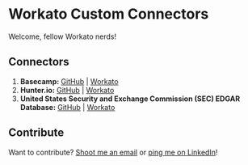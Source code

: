 # Workato Custom Connectors
Welcome, fellow Workato nerds!

## Connectors

1. **Basecamp:** [GitHub](./Connectors/basecamp.rb) | [Workato](https://app.workato.com/custom_adapters/559356?token=a6639405c12f5bb28e521435a6d9e95614acc14c30f6b19e506c191993bea44e)
2. **Hunter.io:** [GitHub](./Connectors/hunter-io.rb) | [Workato](https://app.workato.com/custom_adapters/528368?token=bc49214650b0cb6b3184f0dbea92205bcd4e40a0a0e645826d48c9d6d3070971)
3. **United States Security and Exchange Commission (SEC) EDGAR Database:** [GitHub](./Connectors/us-sec-edgar.rb) | [Workato](https://app.workato.com/custom_adapters/645669?token=5c6cf0f9914c6b9111d034bf79fc422ba0c8f061bad634983274dceaa583c6ca)


## Contribute

Want to contribute? [Shoot me an email](email:dave@grailautomation.com) or [ping me on LinkedIn](https://www.linkedin.com/in/dkreitter)!